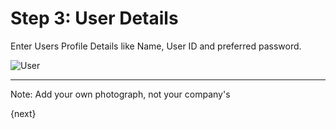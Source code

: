 <!-- add-breadcrumbs -->
# Step 3: User Details

Enter Users Profile Details like Name, User ID and preferred password.

<img alt="User" class="screenshot"
src="/docs/assets/img/setup-wizard/step-3.png">

---

Note: Add your own photograph, not your company's

{next}
